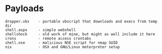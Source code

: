 # Payloads
    dropper.vbs    - portable vbscript that downloads and execs from temp dir
    shell.aspx     - simple webshell
    shellshock     - old work of mine, but might as well include it here
    crons          - remote access crontabs
    shell.nse      - malicious NSE script for nmap SUID
    nix            - OSX and GNU/Linux meterpreter setup
